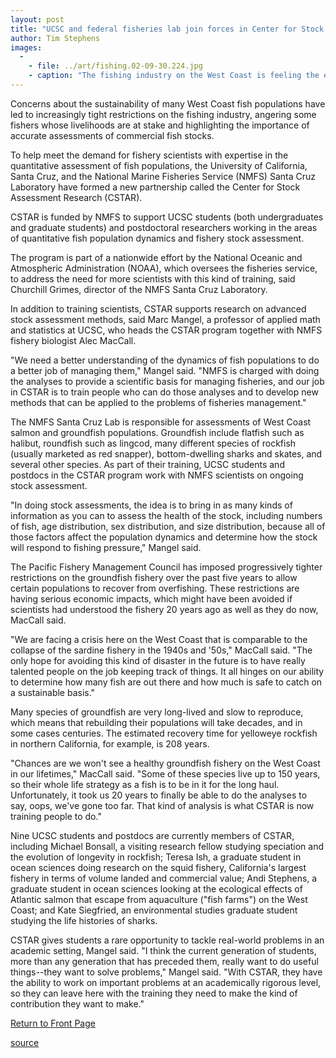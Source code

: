 ```yaml
---
layout: post
title: "UCSC and federal fisheries lab join forces in Center for Stock Assessment Research"
author: Tim Stephens
images:
  -
    - file: ../art/fishing.02-09-30.224.jpg
    - caption: "The fishing industry on the West Coast is feeling the economic impact of restrictions imposed to protect declining groundfish populations. Photo Credit: Photo: National Marine Fisheries Service"
---
```


Concerns about the sustainability of many West Coast fish populations have led to increasingly tight restrictions on the fishing industry, angering some fishers whose livelihoods are at stake and highlighting the importance of accurate assessments of commercial fish stocks.

To help meet the demand for fishery scientists with expertise in the quantitative assessment of fish populations, the University of California, Santa Cruz, and the National Marine Fisheries Service (NMFS) Santa Cruz Laboratory have formed a new partnership called the Center for Stock Assessment Research (CSTAR).

CSTAR is funded by NMFS to support UCSC students (both undergraduates and graduate students) and postdoctoral researchers working in the areas of quantitative fish population dynamics and fishery stock assessment.

The program is part of a nationwide effort by the National Oceanic and Atmospheric Administration (NOAA), which oversees the fisheries service, to address the need for more scientists with this kind of training, said Churchill Grimes, director of the NMFS Santa Cruz Laboratory.

In addition to training scientists, CSTAR supports research on advanced stock assessment methods, said Marc Mangel, a professor of applied math and statistics at UCSC, who heads the CSTAR program together with NMFS fishery biologist Alec MacCall.

"We need a better understanding of the dynamics of fish populations to do a better job of managing them," Mangel said. "NMFS is charged with doing the analyses to provide a scientific basis for managing fisheries, and our job in CSTAR is to train people who can do those analyses and to develop new methods that can be applied to the problems of fisheries management."

The NMFS Santa Cruz Lab is responsible for assessments of West Coast salmon and groundfish populations. Groundfish include flatfish such as halibut, roundfish such as lingcod, many different species of rockfish (usually marketed as red snapper), bottom-dwelling sharks and skates, and several other species. As part of their training, UCSC students and postdocs in the CSTAR program work with NMFS scientists on ongoing stock assessment.

"In doing stock assessments, the idea is to bring in as many kinds of information as you can to assess the health of the stock, including numbers of fish, age distribution, sex distribution, and size distribution, because all of those factors affect the population dynamics and determine how the stock will respond to fishing pressure," Mangel said.

The Pacific Fishery Management Council has imposed progressively tighter restrictions on the groundfish fishery over the past five years to allow certain populations to recover from overfishing. These restrictions are having serious economic impacts, which might have been avoided if scientists had understood the fishery 20 years ago as well as they do now, MacCall said.

"We are facing a crisis here on the West Coast that is comparable to the collapse of the sardine fishery in the 1940s and '50s," MacCall said. "The only hope for avoiding this kind of disaster in the future is to have really talented people on the job keeping track of things. It all hinges on our ability to determine how many fish are out there and how much is safe to catch on a sustainable basis."

Many species of groundfish are very long-lived and slow to reproduce, which means that rebuilding their populations will take decades, and in some cases centuries. The estimated recovery time for yelloweye rockfish in northern California, for example, is 208 years.

"Chances are we won't see a healthy groundfish fishery on the West Coast in our lifetimes," MacCall said. "Some of these species live up to 150 years, so their whole life strategy as a fish is to be in it for the long haul. Unfortunately, it took us 20 years to finally be able to do the analyses to say, oops, we've gone too far. That kind of analysis is what CSTAR is now training people to do."

Nine UCSC students and postdocs are currently members of CSTAR, including Michael Bonsall, a visiting research fellow studying speciation and the evolution of longevity in rockfish; Teresa Ish, a graduate student in ocean sciences doing research on the squid fishery, California's largest fishery in terms of volume landed and commercial value; Andi Stephens, a graduate student in ocean sciences looking at the ecological effects of Atlantic salmon that escape from aquaculture ("fish farms") on the West Coast; and Kate Siegfried, an environmental studies graduate student studying the life histories of sharks.

CSTAR gives students a rare opportunity to tackle real-world problems in an academic setting, Mangel said. "I think the current generation of students, more than any generation that has preceded them, really want to do useful things--they want to solve problems," Mangel said. "With CSTAR, they have the ability to work on important problems at an academically rigorous level, so they can leave here with the training they need to make the kind of contribution they want to make."  
  
  

[Return to Front Page][1]

[1]: http://currents.ucsc.edu/

[source](http://www1.ucsc.edu/currents/02-03/09-30/fish.html "Permalink to fish")
